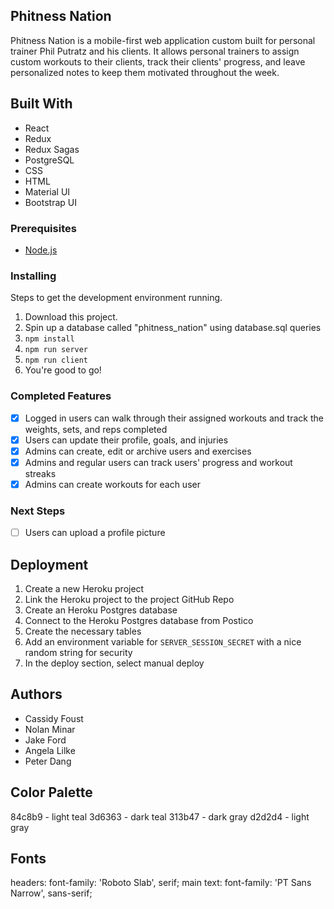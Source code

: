 
## Phitness Nation

Phitness Nation is a mobile-first web application custom built for personal trainer Phil Putratz and his clients. It allows personal trainers to assign custom workouts to their clients, track their clients' progress, and leave personalized notes to keep them motivated throughout the week.

## Built With

- React
- Redux
- Redux Sagas
- PostgreSQL
- CSS
- HTML
- Material UI
- Bootstrap UI

### Prerequisites

- [Node.js](https://nodejs.org/en/)

### Installing

Steps to get the development environment running.

1. Download this project.
2. Spin up a database called "phitness_nation" using database.sql queries
2. `npm install`
3. `npm run server`
4. `npm run client`
5. You're good to go!

### Completed Features

- [x] Logged in users can walk through their assigned workouts and track the weights, sets, and reps completed
- [x] Users can update their profile, goals, and injuries
- [x] Admins can create, edit or archive users and exercises
- [x] Admins and regular users can track users' progress and workout streaks
- [x] Admins can create workouts for each user

### Next Steps

- [ ] Users can upload a profile picture

## Deployment

1. Create a new Heroku project
1. Link the Heroku project to the project GitHub Repo
1. Create an Heroku Postgres database
1. Connect to the Heroku Postgres database from Postico
1. Create the necessary tables
1. Add an environment variable for `SERVER_SESSION_SECRET` with a nice random string for security
1. In the deploy section, select manual deploy

## Authors

* Cassidy Foust
* Nolan Minar
* Jake Ford
* Angela Lilke
* Peter Dang

## Color Palette
84c8b9 - light teal
3d6363 - dark teal
313b47 - dark gray
d2d2d4 - light gray

## Fonts
headers: font-family: 'Roboto Slab', serif;
main text: font-family: 'PT Sans Narrow', sans-serif;